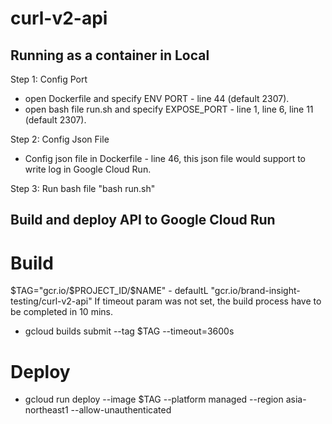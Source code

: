 # curl-v2-api
## Running as a container in Local
Step 1: Config Port
+ open Dockerfile and specify ENV PORT - line 44 (default 2307).
+ open bash file run.sh and specify EXPOSE_PORT - line 1, line 6, line 11 (default 2307).

Step 2: Config Json File

+ Config json file in Dockerfile - line 46, this json file would support to write log in Google Cloud Run.

Step 3: Run bash file
"bash run.sh"

## Build and deploy API to Google Cloud Run
# Build
$TAG="gcr.io/$PROJECT_ID/$NAME" - defaultL "gcr.io/brand-insight-testing/curl-v2-api"
If timeout param was not set, the build process have to be completed in 10 mins.
+ gcloud builds submit --tag $TAG --timeout=3600s

# Deploy
+ gcloud run deploy --image $TAG --platform managed --region asia-northeast1 --allow-unauthenticated